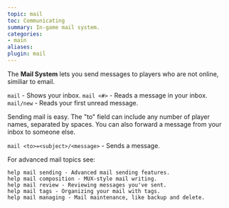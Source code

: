 ```yaml
---
topic: mail
toc: Communicating
summary: In-game mail system.
categories:
- main
aliases: 
plugin: mail
---
```

The **Mail System** lets you send messages to players who are not online, similiar to email.

`mail` - Shows your inbox.
`mail <#>` - Reads a message in your inbox.
`mail/new` - Reads your first unread message.

Sending mail is easy. The "to" field can include any number of player names, separated by spaces. You can also forward a message from your inbox to someone else.

`mail <to>=<subject>/<message>` - Sends a message.

For advanced mail topics see:

    help mail sending - Advanced mail sending features.
    help mail composition - MUX-style mail writing.
    help mail review - Reviewing messages you've sent.
    help mail tags - Organizing your mail with tags.
    help mail managing - Mail maintenance, like backup and delete.
